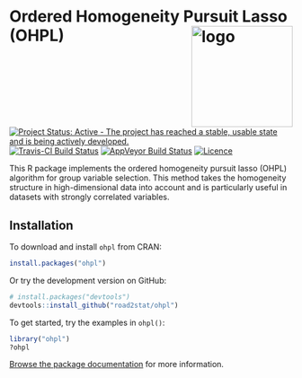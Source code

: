# Ordered Homogeneity Pursuit Lasso (OHPL)  <a href="https://ohpl.io"><img src="https://i.imgur.com/V8QU7dz.png" align="right" alt="logo" height="180" width="180" /></a>

[![Project Status: Active - The project has reached a stable, usable state and is being actively developed.](http://www.repostatus.org/badges/latest/active.svg)](http://www.repostatus.org/#active)
[![Travis-CI Build Status](https://travis-ci.org/road2stat/ohpl.svg?branch=master)](https://travis-ci.org/road2stat/ohpl)
[![AppVeyor Build Status](https://ci.appveyor.com/api/projects/status/github/road2stat/ohpl?branch=master&svg=true)](https://ci.appveyor.com/project/road2stat/ohpl)
[![Licence](https://img.shields.io/badge/licence-GPL--3-blue.svg)](https://www.gnu.org/licenses/gpl-3.0.en.html)

This R package implements the ordered homogeneity pursuit lasso (OHPL)
algorithm for group variable selection. This method takes the homogeneity
structure in high-dimensional data into account and is particularly useful
in datasets with strongly correlated variables.

## Installation

To download and install `ohpl` from CRAN:

```r
install.packages("ohpl")
```

Or try the development version on GitHub:

```r
# install.packages("devtools")
devtools::install_github("road2stat/ohpl")
```

To get started, try the examples in `ohpl()`:

```r
library("ohpl")
?ohpl
```

[Browse the package documentation](https://ohpl.io/doc/) for more information.
